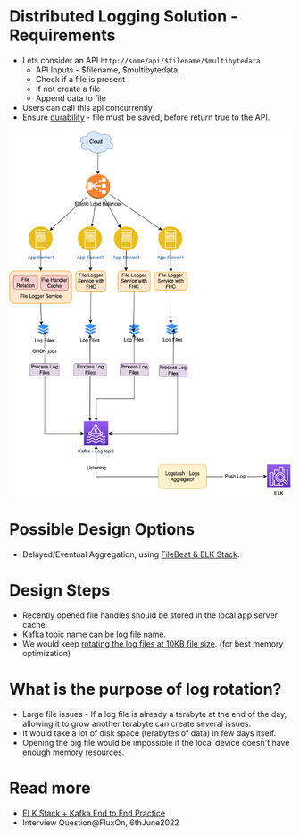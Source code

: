 # Distributed Logging Solution - Requirements
- Lets consider an API `http://some/api/$filename/$multibytedata`
  - API Inputs - $filename, $multibytedata.
  - Check if a file is present
  - If not create a file
  - Append data to file
- Users can call this api concurrently
- Ensure [durability](../../1_HLDDesignComponents/3_DatabaseComponents/1_Glossaries/ACIDTransactions/Durability.md) - file must be saved, before return true to the API.

![img.png](LoggingFileAggregation.drawio.png)

# Possible Design Options
- Delayed/Eventual Aggregation, using [FileBeat & ELK Stack](../../1_HLDDesignComponents/8_MonitoringTools/ELK.md).

# Design Steps
- Recently opened file handles should be stored in the local app server cache.
- [Kafka topic name](../../1_HLDDesignComponents/4_MessageBrokers/Kafka/Readme.md) can be log file name.
- We would keep [rotating the log files at 10KB file size](https://www.mezmo.com/learn-log-management/what-is-log-rotation-how-does-it-work). (for best memory optimization)

# What is the purpose of log rotation?
- Large file issues - If a log file is already a terabyte at the end of the day, allowing it to grow another terabyte can create several issues.
- It would take a lot of disk space (terabytes of data) in few days itself.
- Opening the big file would be impossible if the local device doesn't have enough memory resources.
 
# Read more
- [ELK Stack + Kafka End to End Practice](https://elastic-stack.readthedocs.io/en/latest/e2e_kafkapractices.html)
- Interview Question@FluxOn, 6thJune2022